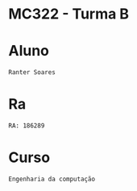 # **MC322 - Turma B**

# **Aluno**
    Ranter Soares

# **Ra**
    RA: 186289

# **Curso**
    Engenharia da computação

